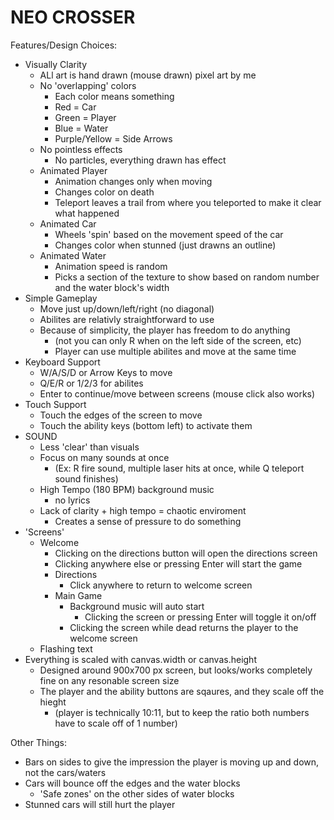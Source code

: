 # NEO CROSSER

Features/Design Choices:
- Visually Clarity
    - ALl art is hand drawn (mouse drawn) pixel art by me
    - No 'overlapping' colors
        - Each color means something
        - Red = Car
        - Green = Player
        - Blue = Water
        - Purple/Yellow = Side Arrows
    - No pointless effects
        - No particles, everything drawn has effect
    - Animated Player
        - Animation changes only when moving
        - Changes color on death
        - Teleport leaves a trail from where you teleported to make it clear what happened
    - Animated Car
        - Wheels 'spin' based on the movement speed of the car
        - Changes color when stunned (just drawns an outline)
    - Animated Water
        - Animation speed is random
        - Picks a section of the texture to show based on random number and the water block's width
- Simple Gameplay
    - Move just up/down/left/right (no diagonal)
    - Abilites are relativly straightforward to use
    - Because of simplicity, the player has freedom to do anything
        - (not you can only R when on the left side of the screen, etc)
        - Player can use multiple abilites and move at the same time
- Keyboard Support
    - W/A/S/D or Arrow Keys to move
    - Q/E/R or 1/2/3 for abilites
    - Enter to continue/move between screens (mouse click also works)
- Touch Support
    - Touch the edges of the screen to move
    - Touch the ability keys (bottom left) to activate them
- SOUND
    - Less 'clear' than visuals
    - Focus on many sounds at once
        - (Ex: R fire sound, multiple laser hits at once, while Q teleport sound finishes)
    - High Tempo (180 BPM) background music
        - no lyrics
    - Lack of clarity + high tempo = chaotic enviroment
        - Creates a sense of pressure to do something
- 'Screens'
    - Welcome
        - Clicking on the directions button will open the directions screen
        - Clicking anywhere else or pressing Enter will start the game
        - Directions
            - Click anywhere to return to welcome screen
        - Main Game
            - Background music will auto start
                - Clicking the screen or pressing Enter will toggle it on/off
            - Clicking the screen while dead returns the player to the welcome screen
    - Flashing text
- Everything is scaled with canvas.width or canvas.height
    - Designed around 900x700 px screen, but looks/works completely fine on any resonable screen size
    - The player and the ability buttons are sqaures, and they scale off the hieght
        - (player is technically 10:11, but to keep the ratio both numbers have to scale off of 1 number) 

Other Things:
- Bars on sides to give the impression the player is moving up and down, not the cars/waters
- Cars will bounce off the edges and the water blocks
    - 'Safe zones' on the other sides of water blocks
- Stunned cars will still hurt the player